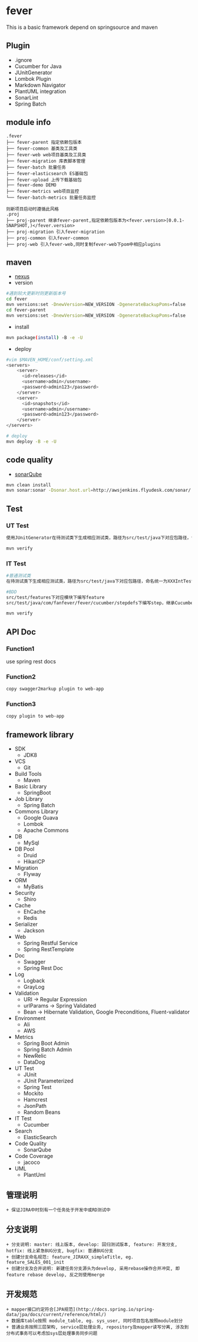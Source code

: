 # fever
This is a basic framework depend on springsource and maven

## Plugin
+ .ignore
+ Cucumber for Java
+ JUnitGenerator
+ Lombok Plugin
+ Markdown Navigator
+ PlantUML integration
+ SonarLint
+ Spring Batch

## module info
```
.fever
├── fever-parent 指定依赖包版本
├── fever-common 基类及工具类
├── fever-web web项目基类及工具类
├── fever-migration 库表脚本管理
├── fever-batch 批量任务
├── fever-elasticsearch ES基础包
├── fever-upload 上传下载基础包
├── fever-demo DEMO
├── fever-metrics web项目监控
└── fever-batch-metrics 批量任务监控

则新项目启动时遵循此风格
.proj
├── proj-parent 继承fever-parent,指定依赖包版本为<fever.version>[0.0.1-SNAPSHOT,)</fever.version>
├── proj-migration 引入fever-migration
├── proj-common 引入fever-common
├── proj-web 引入fever-web,同时复制fever-web下pom中相应plugins

```
## maven
+ [nexus](http://awsjenkins.flyudesk.com/nexus)
+ version
```bash
#遇到较大更新时则更新版本号
cd fever
mvn versions:set -DnewVersion=NEW_VERSION -DgenerateBackupPoms=false
cd fever-parent
mvn versions:set -DnewVersion=NEW_VERSION -DgenerateBackupPoms=false
```
+ install
```bash
mvn package(install) -B -e -U
```
+ deploy

```bash
#vim $MAVEN_HOME/conf/setting.xml
<servers>
    <server>
      <id>releases</id>
      <username>admin</username>
      <password>admin123</password>
    </server>
    <server>
      <id>snapshots</id>
      <username>admin</username>
      <password>admin123</password>
    </server>
</servers>

# deploy
mvn deploy -B -e -U
```
## code quality
+ [sonarQube](http://awsjenkins.flyudesk.com/sonar)

```bash
mvn clean install
mvn sonar:sonar -Dsonar.host.url=http://awsjenkins.flyudesk.com/sonar/
```
## Test
### UT Test
```bash
使用JUnitGenerator在待测试类下生成相应测试类，路径为src/test/java下对应包路径，命名统一为XXXUnitTest

mvn verify
```
### IT Test
```bash
#普通测试类
在待测试类下生成相应测试类，路径为src/test/java下对应包路径，命名统一为XXXIntTest

#BDD
src/test/features下对应模块下编写feature
src/test/java/com/fanfever/fever/cucumber/stepdefs下编写step，继承CucumberTest

mvn verify
```
## API Doc
### Function1
use spring rest docs
### Function2
```bash
copy swagger2markup plugin to web-app
```
### Function3
```bash
copy plugin to web-app
```
## framework library
+ SDK
    + JDK8
+ VCS
    + Git
+ Build Tools
    + Maven
+ Basic Library
    + SpringBoot
+ Job Library
    + Spring Batch
+ Commons Library
    + Google Guava
    + Lombok
    + Apache Commons
+ DB
    + MySql
+ DB Pool
    + Druid
    + HikariCP
+ Migration
    + Flyway
+ ORM
    + MyBatis
+ Security
    + Shiro
+ Cache
    + EhCache
    + Redis
+ Serializer
    + Jackson
+ Web
    + Spring Restful Service
    + Spring RestTemplate
+ Doc
    + Swagger
    + Spring Rest Doc
+ Log
    + Logback
    + GrayLog
+ Validation
    + URI -> Regular Expression
    + urlParams -> Spring Validated
    + Bean -> Hibernate Validation, Google Preconditions, Fluent-validator
+ Environment
    + Ali
    + AWS
+ Metrics
    + Spring Boot Admin
    + Spring Batch Admin
    + NewRelic
    + DataDog
+ UT Test
    + JUnit
    + JUnit Parameterized
    + Spring Test
    + Mockito
    + Hamcrest
    + JsonPath
    + Random Beans
+ IT Test
    + Cucumber
+ Search
    + ElasticSearch
+ Code Quality
    + SonarQube
+ Code Coverage
    + jacoco
+ UML
    + PlantUml

## 管理说明
    + 保证JIRA中时刻有一个任务处于开发中或RD测试中

## 分支说明
    + 分支说明: master: 线上版本, develop: 回归测试版本, feature: 开发分支, hotfix: 线上紧急BUG分支, bugfix: 普通BUG分支
    + 创建分支命名规范: feature_JIRAXX_simpleTitle, eg. feature_SALES_001_init
    + 创建分支及合并说明: 新建任务分支源头为develop, 采用rebase操作合并冲突, 即feature rebase develop, 反之则使用merge  

## 开发规范
    + mapper接口约定符合[JPA规范](http://docs.spring.io/spring-data/jpa/docs/current/reference/html/)
    + 数据库table按照 module_table, eg. sys_user, 同时项目包名按照module划分
    + 普通业务按照三层架构, service层处理业务, repository及mapper读写分离, 涉及到分布式事务可以考虑加sys层处理事务同步问题